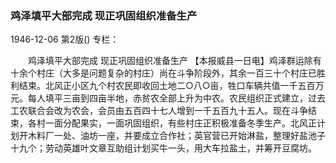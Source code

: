 ### 鸡泽填平大部完成  现正巩固组织准备生产

1946-12-06
第2版()
专栏：

　　鸡泽填平大部完成
    现正巩固组织准备生产
    【本报威县一日电】鸡泽群运除有十余个村庄（大多是问题复杂的村庄）尚在斗争阶段外，其余一百三十个村庄已胜利结束。北风正小区九个村农民即收回土地二○八○亩，牲口车辆共值一千五百万元。每人填平三亩到四亩半地，赤贫农全部上升为中农。农民组织正式建立，过去工农联合会改为农会，会员由五百四十七人增到一千五百九十五人。现在斗争结束，各村一面分配果实，一面巩固组织，有些村庄正积极准备冬季生产。北风正计划开木料厂一处、油坊一座，并要成立合作社；英官营已开始淋盐，整理好盐池子十九个；劳动英雄叶文章互助组计划买牛一头，用大车拉盐土，并筹开豆腐坊。
